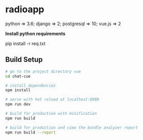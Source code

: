 # radioapp
python => 3.6; django => 2; postgresql => 10; vue.js => 2

**Install python requirements**

pip install -r req.txt

## Build Setup

``` bash
# go to the project directory vue
cd chat-cue

# install dependencies
npm install

# serve with hot reload at localhost:8080
npm run dev

# build for production with minification
npm run build

# build for production and view the bundle analyzer report
npm run build --report
```
